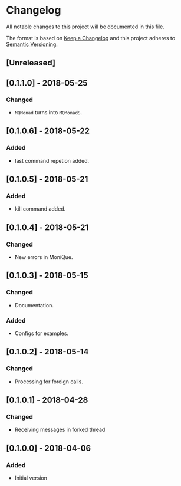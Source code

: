 # Changelog
All notable changes to this project will be documented in this file.

The format is based on [Keep a Changelog](http://keepachangelog.com/en/1.0.0/)
and this project adheres to [Semantic Versioning](http://semver.org/spec/v2.0.0.html).

## [Unreleased]

## [0.1.1.0] - 2018-05-25
### Changed
- `MQMonad` turns into `MQMonadS`.

## [0.1.0.6] - 2018-05-22
### Added
- last command repetion added.

## [0.1.0.5] - 2018-05-21
### Added
- kill command added.

## [0.1.0.4] - 2018-05-21
### Changed
- New errors in MoniQue.

## [0.1.0.3] - 2018-05-15
### Changed
- Documentation.
### Added
- Configs for examples.

## [0.1.0.2] - 2018-05-14
### Changed
- Processing for foreign calls.

## [0.1.0.1] - 2018-04-28
### Changed
- Receiving messages in forked thread

## [0.1.0.0] - 2018-04-06
### Added
- Initial version
